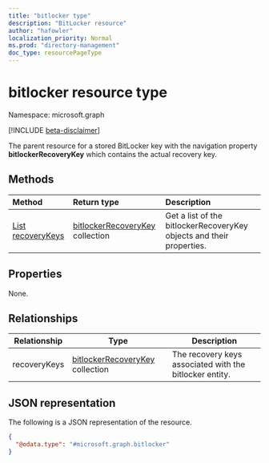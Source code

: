 ```yaml
---
title: "bitlocker type"
description: "BitLocker resource"
author: "hafowler"
localization_priority: Normal
ms.prod: "directory-management"
doc_type: resourcePageType
---
```


# bitlocker resource type

Namespace: microsoft.graph

[!INCLUDE [beta-disclaimer](../../includes/beta-disclaimer.md)]

The parent resource for a stored BitLocker key with the navigation property **bitlockerRecoveryKey** which contains the actual recovery key.

## Methods
|Method|Return type|Description|
|:---|:---|:---|
|[List recoveryKeys](../api/bitlocker-list-recoverykeys.md)|[bitlockerRecoveryKey](../resources/bitlockerrecoverykey.md) collection|Get a list of the bitlockerRecoveryKey objects and their properties.|

## Properties
None.

## Relationships
| Relationship | Type | Description |
|--|--|--|
| recoveryKeys | [bitlockerRecoveryKey](../resources/bitlockerrecoverykey.md) collection | The recovery keys associated with the bitlocker entity. |

## JSON representation
The following is a JSON representation of the resource.
<!-- {
  "blockType": "resource",
  "@odata.type": "microsoft.graph.bitlocker",
  "baseType": "microsoft.graph.entity",
  "openType": false
}
-->
``` json
{
  "@odata.type": "#microsoft.graph.bitlocker"
}
```

